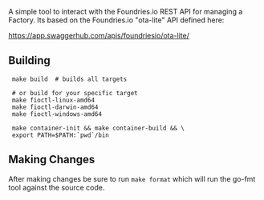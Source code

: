 A simple tool to interact with the Foundries.io REST API for managing a
Factory. Its based on the Foundries.io "ota-lite" API defined here:

 https://app.swaggerhub.com/apis/foundriesio/ota-lite/

## Building
~~~
 make build  # builds all targets

 # or build for your specific target
 make fioctl-linux-amd64
 make fioctl-darwin-amd64
 make fioctl-windows-amd64

 make container-init && make container-build && \
 export PATH=$PATH:`pwd`/bin
~~~

## Making Changes
After making changes be sure to run `make format` which will run the go-fmt
tool against the source code.
